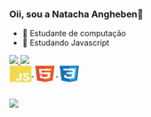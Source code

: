 ### Oii, sou a Natacha Angheben👋

- 🔭 Estudante de computação
- 🌱 Estudando Javascript

<div>
  <a href="https://github.com/tachax">
  <img height="180em" src="https://github-readme-stats.vercel.app/api?username=tachax&show_icons=true&theme=dracula&include_all_commits=true&count_private=true"/>
  <img height="180em" src="https://github-readme-stats.vercel.app/api/top-langs/?username=tachax&layout=compact&langs_count=7&theme=dracula"/>
</div>
  
<div>
  <img align="center" alt="Tacha-Js" height="30" width="40" src="https://raw.githubusercontent.com/devicons/devicon/master/icons/javascript/javascript-plain.svg">
  <img align="center" alt="Tacha-HTML" height="30" width="40" src="https://raw.githubusercontent.com/devicons/devicon/master/icons/html5/html5-original.svg">
  <img align="center" alt="Tacha-CSS" height="30" width="40" src="https://raw.githubusercontent.com/devicons/devicon/master/icons/css3/css3-original.svg">

</div>

  ##
  
 <div>
   <a href="https://www.linkedin.com/in/natachapangheben?lipi=urn%3Ali%3Apage%3Ad_flagship3_profile_view_base_contact_details%3BaTeJo%2BAmTwSIoEiL%2FqhJzQ%3D%3D" target="_blank"><img src="https://img.shields.io/badge/-LinkedIn-%230077B5?style=for-the-badge&logo=linkedin&logoColor=white" target="_blank"></a> 
 </div>
  
<!--
  ![Snake animation](https://github.com/tachax/tachax/blob/output/github-contribution-grid-snake.svg)
-->
